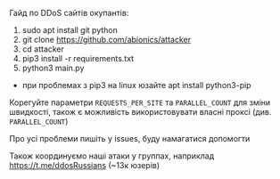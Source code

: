 Гайд по DDoS сайтів окупантів:
1) sudo apt install git python
2) git clone https://github.com/abionics/attacker
3) cd attacker
4) pip3 install -r requirements.txt
5) python3 main.py
* при проблемах з pip3 на linux юзайте apt install python3-pip

Корегуйте параметри `REQUESTS_PER_SITE` та `PARALLEL_COUNT` для зміни швидкості,
також є можливість використовувати власні проксі (див. `PARALLEL_COUNT`)

Про усі проблеми пишіть у issues, буду намагатися допомогти

Також координуємо наші атаки у группах, наприклад https://t.me/ddosRussians (~13к юзерів)
